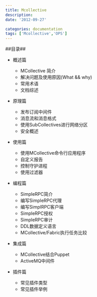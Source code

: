 ```yaml
---
title: Mcollective 
description:
date: '2012-09-27'

categories: documentation
tags: ['Mcollective','OPS']
---
```


##目录##

+ 概述篇

    * MCollective 简介
    * 解决问题及使用原因(What && why)
    * 常用术语
    * 文档综述

    
+ 原理篇

    * 发布订阅中间件
    * 消息流和消息格式
    * 使用SubCollectives进行网络分区
    * 安全概述


+ 使用篇

    * 使用MCollective命令行应用程序
    * 自定义报告
    * 控制守护进程
    * 使用过滤器


+ 编程篇

    * SimpleRPC简介
    * 编写SimpleRPC代理
    * 编写SimplRPC客户端
    * SimpleRPC授权
    * SimpleRPC审计
    * DDL数据定义语言
    * MCollective/Fabric执行任务比较


+ 集成篇

    * MCollective结合Puppet
    * ActiveMQ中间件


+ 插件篇

    * 常见插件类型
    * 常见插件举例
